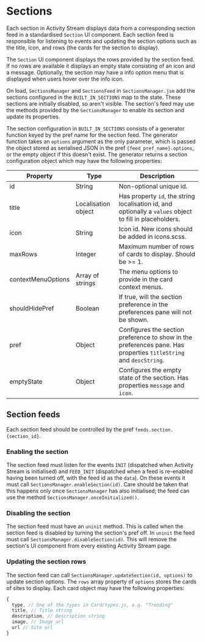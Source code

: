 # Sections

Each section in Activity Stream displays data from a corresponding section feed
in a standardised `Section` UI component. Each section feed is responsible for
listening to events and updating the section options such as the title, icon,
and rows (the cards for the section to display).

The `Section` UI component displays the rows provided by the section feed. If no
rows are available it displays an empty state consisting of an icon and a
message. Optionally, the section may have a info option menu that is displayed
when users hover over the info icon.

On load, `SectionsManager` and `SectionsFeed` in `SectionsManager.jsm` add the
sections configured in the `BUILT_IN_SECTIONS` map to the state. These sections
are initially disabled, so aren't visible. The section's feed may use the
methods provided by the `SectionsManager` to enable its section and update its
properties.

The section configuration in `BUILT_IN_SECTIONS` consists of a generator
function keyed by the pref name for the section feed. The generator function
takes an `options` argument as the only parameter, which is passed the object
stored as serialised JSON in the pref `{feed_pref_name}.options`, or the empty
object if this doesn't exist. The generator returns a section configuration
object which may have the following properties:

| Property           | Type                | Description                                                                                                       |
| ------------------ | ------------------- | ----------------------------------------------------------------------------------------------------------------- |
| id                 | String              | Non-optional unique id.                                                                                           |
| title              | Localisation object | Has property `id`, the string localisation id, and optionally a `values` object to fill in placeholders.          |
| icon               | String              | Icon id. New icons should be added in icons.scss.                                                                 |
| maxRows            | Integer             | Maximum number of rows of cards to display. Should be >= 1.                                                       |
| contextMenuOptions | Array of strings    | The menu options to provide in the card context menus.                                                            |
| shouldHidePref     | Boolean             | If true, will the section preference in the preferences pane will not be shown.                                   |
| pref               | Object              | Configures the section preference to show in the preferences pane. Has properties `titleString` and `descString`. |
| emptyState         | Object              | Configures the empty state of the section. Has properties `message` and `icon`.                                   |

## Section feeds

Each section feed should be controlled by the pref `feeds.section.{section_id}`.

### Enabling the section

The section feed must listen for the events `INIT` (dispatched when Activity
Stream is initialised) and `FEED_INIT` (dispatched when a feed is re-enabled
having been turned off, with the feed id as the `data`). On these events it must
call `SectionsManager.enableSection(id)`. Care should be taken that this happens
only once `SectionsManager` has also initialised; the feed can use the method
`SectionsManager.onceInitialized()`.

### Disabling the section

The section feed must have an `uninit` method. This is called when the section
feed is disabled by turning the section's pref off. In `uninit` the feed must
call `SectionsManager.disableSection(id)`. This will remove the section's UI
component from every existing Activity Stream page.

### Updating the section rows

The section feed can call `SectionsManager.updateSection(id, options)` to update
section options. The `rows` array property of `options` stores the cards of
sites to display. Each card object may have the following properties:

```js
{
  type, // One of the types in Card/types.js, e.g. "Trending"
  title, // Title string
  description, // Description string
  image, // Image url
  url // Site url
}
```
